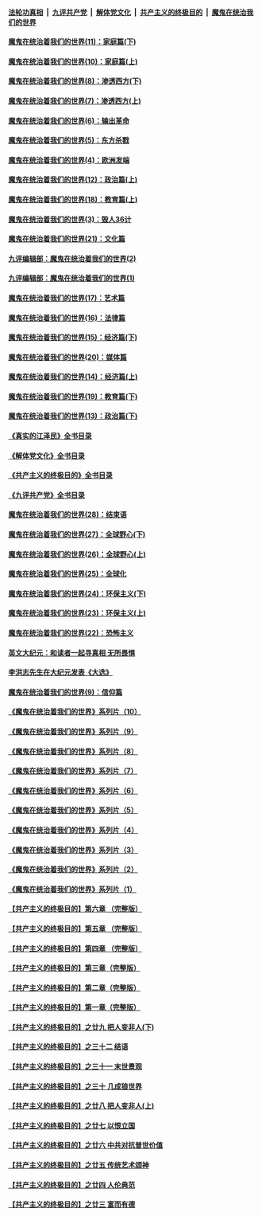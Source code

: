####  [法轮功真相](../../../../basic/blob/master/README.md?t=12210412) &nbsp;|&nbsp; [九评共产党](../../../../9ping.md/blob/master/README.md?t=12210412) &nbsp;|&nbsp; [解体党文化](../../../../jtdwh.md/blob/master/README.md?t=12210412)  &nbsp;|&nbsp; [共产主义的终极目的](../../../../gczydzjmd.md/blob/master/README.md?t=12210412) &nbsp;|&nbsp; [魔鬼在统治我们的世界](../../../../mgztzwmdsj.md/blob/master/README.md?t=12210412) 

#### [魔鬼在统治着我们的世界(11)：家庭篇(下)](../pages/nsc422/n10440961.md?t=12210412) 

#### [魔鬼在统治着我们的世界(10)：家庭篇(上)](../pages/nsc422/n10435448.md?t=12210412) 

#### [魔鬼在统治着我们的世界(8)：渗透西方(下)](../pages/nsc422/n10429603.md?t=12210412) 

#### [魔鬼在统治着我们的世界(7)：渗透西方(上)](../pages/nsc422/n10426013.md?t=12210412) 

#### [魔鬼在统治着我们的世界(6)：输出革命](../pages/nsc422/n10421536.md?t=12210412) 

#### [魔鬼在统治着我们的世界(5)：东方杀戮](../pages/nsc422/n10417707.md?t=12210412) 

#### [魔鬼在统治着我们的世界(4)：欧洲发端](../pages/nsc422/n10414890.md?t=12210412) 

#### [魔鬼在统治着我们的世界(12)：政治篇(上)](../pages/nsc422/n10444576.md?t=12210412) 

#### [魔鬼在统治着我们的世界(18)：教育篇(上)](../pages/nsc422/n10526970.md?t=12210412) 

#### [魔鬼在统治着我们的世界(3)：毁人36计](../pages/nsc422/n10411583.md?t=12210412) 

#### [魔鬼在统治着我们的世界(21)：文化篇](../pages/nsc422/n10597706.md?t=12210412) 

#### [九评编辑部：魔鬼在统治着我们的世界(2)](../pages/nsc422/n10410036.md?t=12210412) 

#### [九评编辑部：魔鬼在统治着我们的世界(1)](../pages/nsc422/n10406825.md?t=12210412) 

#### [魔鬼在统治着我们的世界(17)：艺术篇](../pages/nsc422/n10499093.md?t=12210412) 

#### [魔鬼在统治着我们的世界(16)：法律篇](../pages/nsc422/n10485969.md?t=12210412) 

#### [魔鬼在统治着我们的世界(15)：经济篇(下)](../pages/nsc422/n10469975.md?t=12210412) 

#### [魔鬼在统治着我们的世界(20)：媒体篇](../pages/nsc422/n10586579.md?t=12210412) 

#### [魔鬼在统治着我们的世界(14)：经济篇(上)](../pages/nsc422/n10457370.md?t=12210412) 

#### [魔鬼在统治着我们的世界(19)：教育篇(下)](../pages/nsc422/n10564808.md?t=12210412) 

#### [魔鬼在统治着我们的世界(13)：政治篇(下)](../pages/nsc422/n10448270.md?t=12210412) 

#### [《真实的江泽民》全书目录](../pages/nsc422/n13721399.md?t=12210412) 

#### [《解体党文化》全书目录](../pages/nsc422/n13721157.md?t=12210412) 

#### [《共产主义的终极目的》全书目录](../pages/nsc422/n13721048.md?t=12210412) 

#### [《九评共产党》全书目录](../pages/nsc422/n13708085.md?t=12210412) 

#### [魔鬼在统治着我们的世界(28)：结束语](../pages/nsc422/n10936246.md?t=12210412) 

#### [魔鬼在统治着我们的世界(27)：全球野心(下)](../pages/nsc422/n10928319.md?t=12210412) 

#### [魔鬼在统治着我们的世界(26)：全球野心(上)](../pages/nsc422/n10900318.md?t=12210412) 

#### [魔鬼在统治着我们的世界(25)：全球化](../pages/nsc422/n10788205.md?t=12210412) 

#### [魔鬼在统治着我们的世界(24)：环保主义(下)](../pages/nsc422/n10695307.md?t=12210412) 

#### [魔鬼在统治着我们的世界(23)：环保主义(上)](../pages/nsc422/n10688613.md?t=12210412) 

#### [魔鬼在统治着我们的世界(22)：恐怖主义](../pages/nsc422/n10614727.md?t=12210412) 

#### [英文大纪元：和读者一起寻真相 无所畏惧](../pages/nsc422/n12542027.md?t=12210412) 

#### [李洪志先生在大纪元发表《大选》](../pages/nsc422/n12534746.md?t=12210412) 

#### [魔鬼在统治着我们的世界(9)：信仰篇](../pages/nsc422/n10432159.md?t=12210412) 

#### [《魔鬼在统治着我们的世界》系列片（10）](../pages/nsc422/n12292670.md?t=12210412) 

#### [《魔鬼在统治着我们的世界》系列片（9）](../pages/nsc422/n12290859.md?t=12210412) 

#### [《魔鬼在统治着我们的世界》系列片（8）](../pages/nsc422/n12287445.md?t=12210412) 

#### [《魔鬼在统治着我们的世界》系列片（7）](../pages/nsc422/n12283425.md?t=12210412) 

#### [《魔鬼在统治着我们的世界》系列片（6）](../pages/nsc422/n12282314.md?t=12210412) 

#### [《魔鬼在统治着我们的世界》系列片（5）](../pages/nsc422/n12281419.md?t=12210412) 

#### [《魔鬼在统治着我们的世界》系列片（4）](../pages/nsc422/n12274024.md?t=12210412) 

#### [《魔鬼在统治着我们的世界》系列片（3）](../pages/nsc422/n12271322.md?t=12210412) 

#### [《魔鬼在统治着我们的世界》系列片（2）](../pages/nsc422/n12269049.md?t=12210412) 

#### [《魔鬼在统治着我们的世界》系列片（1）](../pages/nsc422/n12267575.md?t=12210412) 

#### [【共产主义的终极目的】第六章 （完整版）](../pages/nsc422/n11428913.md?t=12210412) 

#### [【共产主义的终极目的】第五章 （完整版）](../pages/nsc422/n11428912.md?t=12210412) 

#### [【共产主义的终极目的】第四章 （完整版）](../pages/nsc422/n11428907.md?t=12210412) 

#### [【共产主义的终极目的】第三章（完整版）](../pages/nsc422/n11428848.md?t=12210412) 

#### [【共产主义的终极目的】第二章（完整版）](../pages/nsc422/n11428831.md?t=12210412) 

#### [【共产主义的终极目的】第一章（完整版）](../pages/nsc422/n11417651.md?t=12210412) 

#### [【共产主义的终极目的】之廿九 把人变非人(下)](../pages/nsc422/n11344140.md?t=12210412) 

#### [【共产主义的终极目的】之三十二 结语](../pages/nsc422/n11360535.md?t=12210412) 

#### [【共产主义的终极目的】之三十一 末世景观](../pages/nsc422/n11351129.md?t=12210412) 

#### [【共产主义的终极目的】之三十 几成狼世界](../pages/nsc422/n11348280.md?t=12210412) 

#### [【共产主义的终极目的】之廿八 把人变非人(上)](../pages/nsc422/n11340492.md?t=12210412) 

#### [【共产主义的终极目的】之廿七 以恨立国](../pages/nsc422/n11336944.md?t=12210412) 

#### [【共产主义的终极目的】之廿六 中共对抗普世价值](../pages/nsc422/n11324785.md?t=12210412) 

#### [【共产主义的终极目的】之廿五 传统艺术颂神](../pages/nsc422/n11296396.md?t=12210412) 

#### [【共产主义的终极目的】之廿四 人伦典范](../pages/nsc422/n11296397.md?t=12210412) 

#### [【共产主义的终极目的】之廿三 富而有德](../pages/nsc422/n11283598.md?t=12210412) 

